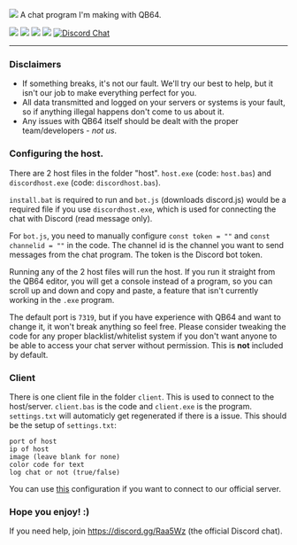 ![](https://i.vgy.me/IcwEjs.png)
A chat program I'm making with QB64. 

[![](https://flat.badgen.net/github/issues/real2two/minichat)](https://github.com/real2two/minichat) [![](https://flat.badgen.net/github/stars/real2two/minichat)](https://github.com/real2two/minichat) [![](https://flat.badgen.net/github/commits/real2two/minichat)](https://github.com/real2two/minichat) [![](https://flat.badgen.net/github/last-commit/real2two/minichat)](https://github.com/real2two/minichat) [![Discord Chat](https://img.shields.io/discord/653413352063631391.svg?style=flat&logo=discord)](https://discord.gg/)

------

### Disclaimers
* If something breaks, it's not our fault. We'll try our best to help, but it isn't our job to make everything perfect for you.
* All data transmitted and logged on your servers or systems is your fault, so if anything illegal happens don't come to us about it.
* Any issues with QB64 itself should be dealt with the proper team/developers - *not us*.

### Configuring the host.
There are 2 host files in the folder "host".
`host.exe` (code: `host.bas`) and `discordhost.exe` (code: `discordhost.bas`).

`install.bat` is required to run and `bot.js` (downloads discord.js) would be a required file if you use `discordhost.exe`, which is used for connecting the chat with Discord (read message only). 

For `bot.js`, you need to manually configure `const token = ""` and `const channelid = ""` in the code. The channel id is the channel you want to send messages from the chat program. The token is the Discord bot token.

Running any of the 2 host files will run the host. If you run it straight from the QB64 editor, you will get a console instead of a program, so you can scroll up and down and copy and paste, a feature that isn't currently working in the `.exe` program.

The default port is `7319`, but if you have experience with QB64 and want to change it, it won't break anything so feel free.
Please consider tweaking the code for any proper blacklist/whitelist system if you don't want anyone to be able to access your chat server without permission. This is **not** included by default.

### Client
There is one client file in the folder `client`. This is used to connect to the host/server.
`client.bas` is the code and `client.exe` is the program.
`settings.txt` will automaticly get regenerated if there is a issue.
This should be the setup of `settings.txt`:
```
port of host
ip of host
image (leave blank for none)
color code for text
log chat or not (true/false)
```

You can use [this](https://pastr.io/raw/KoGEtpSvb2A) configuration if you want to connect to our official server.

### Hope you enjoy! :)
If you need help, join https://discord.gg/Raa5Wz (the official Discord chat). 
